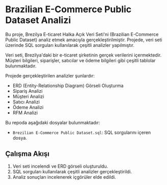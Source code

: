 # Brazilian E-Commerce Public Dataset Analizi

Bu proje, Brezilya E-ticaret Halka Açık Veri Seti'ni (Brazilian E-Commerce Public Dataset) analiz etmek amacıyla gerçekleştirilmiştir. Projede, veri seti üzerinde SQL sorguları kullanılarak çeşitli analizler yapılmıştır.


Veri seti, Brezilya'daki bir e-ticaret şirketinin gerçek verilerini içermektedir. Müşteri bilgileri, siparişler, satıcılar ve ödeme bilgileri gibi çeşitli tablolar bulunmaktadır.


Projede gerçekleştirilen analizler şunlardır:
- ERD (Entity-Relationship Diagram) Görseli Oluşturma
- Sipariş Analizi
- Müşteri Analizi
- Satıcı Analizi
- Ödeme Analizi
- RFM Analizi


Bu repoda aşağıdaki dosyalar bulunmaktadır:
- `Brezilian E-Commerce Public Dataset.sql`: SQL sorgularını içeren dosya.

## Çalışma Akışı

1. Veri seti incelendi ve ERD görseli oluşturuldu.
2. SQL sorguları kullanılarak çeşitli analizler gerçekleştirildi.
3. Analiz sonuçları incelenerek içgörüler elde edildi.

